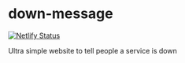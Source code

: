 # down-message

[![Netlify Status](https://api.netlify.com/api/v1/badges/7821f152-5b28-4dec-9d98-035a18e8a57a/deploy-status)](https://app.netlify.com/sites/tdpeuter-down/deploys)

Ultra simple website to tell people a service is down

